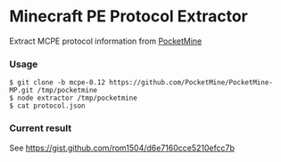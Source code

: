 Minecraft PE Protocol Extractor
===============================

Extract MCPE protocol information from [PocketMine](https://github.com/PocketMine/PocketMine-MP)

### Usage

    $ git clone -b mcpe-0.12 https://github.com/PocketMine/PocketMine-MP.git /tmp/pocketmine
    $ node extractor /tmp/pocketmine
    $ cat protocol.json

### Current result

See https://gist.github.com/rom1504/d6e7160cce5210efcc7b
